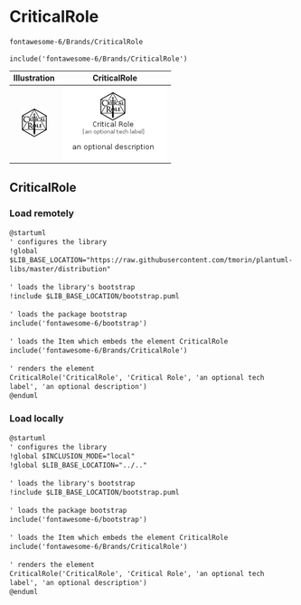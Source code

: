 # CriticalRole


```text
fontawesome-6/Brands/CriticalRole
```

```text
include('fontawesome-6/Brands/CriticalRole')
```



| Illustration | CriticalRole |
| :---: | :---: |
| ![illustration for Illustration](../../fontawesome-6/Brands/CriticalRole.png) | ![illustration for CriticalRole](../../fontawesome-6/Brands/CriticalRole.Local.png) |




## CriticalRole

### Load remotely
```plantuml
@startuml
' configures the library
!global $LIB_BASE_LOCATION="https://raw.githubusercontent.com/tmorin/plantuml-libs/master/distribution"

' loads the library's bootstrap
!include $LIB_BASE_LOCATION/bootstrap.puml

' loads the package bootstrap
include('fontawesome-6/bootstrap')

' loads the Item which embeds the element CriticalRole
include('fontawesome-6/Brands/CriticalRole')

' renders the element
CriticalRole('CriticalRole', 'Critical Role', 'an optional tech label', 'an optional description')
@enduml
```

### Load locally
```plantuml
@startuml
' configures the library
!global $INCLUSION_MODE="local"
!global $LIB_BASE_LOCATION="../.."

' loads the library's bootstrap
!include $LIB_BASE_LOCATION/bootstrap.puml

' loads the package bootstrap
include('fontawesome-6/bootstrap')

' loads the Item which embeds the element CriticalRole
include('fontawesome-6/Brands/CriticalRole')

' renders the element
CriticalRole('CriticalRole', 'Critical Role', 'an optional tech label', 'an optional description')
@enduml
```

